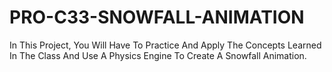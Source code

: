 # PRO-C33-SNOWFALL-ANIMATION
In This Project, You Will Have To Practice And Apply The Concepts Learned In The Class And Use A Physics Engine To Create A Snowfall Animation.
